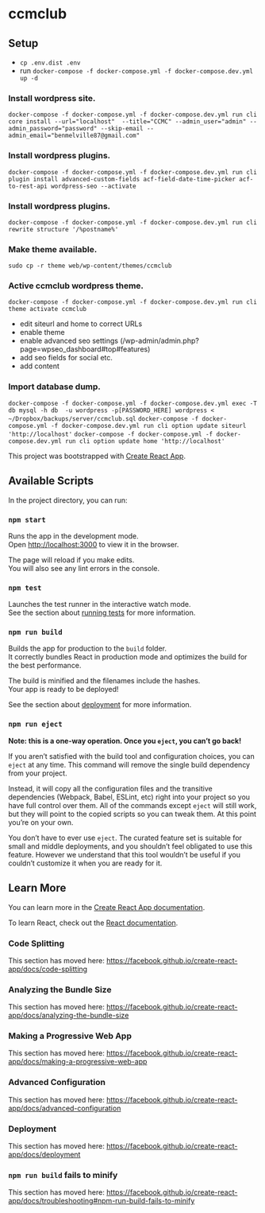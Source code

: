 # ccmclub

## Setup

* `cp .env.dist .env`
* run `docker-compose -f docker-compose.yml -f docker-compose.dev.yml up -d`

### Install wordpress site.
`docker-compose -f docker-compose.yml -f docker-compose.dev.yml run cli core install --url="localhost"  --title="CCMC" --admin_user="admin" --admin_password="password" --skip-email --admin_email="benmelville87@gmail.com"`

### Install wordpress plugins.
`docker-compose -f docker-compose.yml -f docker-compose.dev.yml run cli plugin install advanced-custom-fields acf-field-date-time-picker acf-to-rest-api wordpress-seo --activate`

### Install wordpress plugins.
`docker-compose -f docker-compose.yml -f docker-compose.dev.yml run cli rewrite structure '/%postname%'`

### Make theme available.
`sudo cp -r theme web/wp-content/themes/ccmclub`

### Active ccmclub wordpress theme.
`docker-compose -f docker-compose.yml -f docker-compose.dev.yml run cli theme activate ccmclub`

* edit siteurl and home to correct URLs
* enable theme
* enable advanced seo settings (/wp-admin/admin.php?page=wpseo_dashboard#top#features)
* add seo fields for social etc.
* add content


### Import database dump.
`docker-compose -f docker-compose.yml -f docker-compose.dev.yml exec -T db mysql -h db  -u wordpress -p[PASSWORD_HERE] wordpress < ~/Dropbox/backups/server/ccmclub.sql`
`docker-compose -f docker-compose.yml -f docker-compose.dev.yml run cli option update siteurl 'http://localhost'`
`docker-compose -f docker-compose.yml -f docker-compose.dev.yml run cli option update home 'http://localhost'`

This project was bootstrapped with [Create React App](https://github.com/facebook/create-react-app).

## Available Scripts

In the project directory, you can run:

### `npm start`

Runs the app in the development mode.<br />
Open [http://localhost:3000](http://localhost:3000) to view it in the browser.

The page will reload if you make edits.<br />
You will also see any lint errors in the console.

### `npm test`

Launches the test runner in the interactive watch mode.<br />
See the section about [running tests](https://facebook.github.io/create-react-app/docs/running-tests) for more information.

### `npm run build`

Builds the app for production to the `build` folder.<br />
It correctly bundles React in production mode and optimizes the build for the best performance.

The build is minified and the filenames include the hashes.<br />
Your app is ready to be deployed!

See the section about [deployment](https://facebook.github.io/create-react-app/docs/deployment) for more information.

### `npm run eject`

**Note: this is a one-way operation. Once you `eject`, you can’t go back!**

If you aren’t satisfied with the build tool and configuration choices, you can `eject` at any time. This command will remove the single build dependency from your project.

Instead, it will copy all the configuration files and the transitive dependencies (Webpack, Babel, ESLint, etc) right into your project so you have full control over them. All of the commands except `eject` will still work, but they will point to the copied scripts so you can tweak them. At this point you’re on your own.

You don’t have to ever use `eject`. The curated feature set is suitable for small and middle deployments, and you shouldn’t feel obligated to use this feature. However we understand that this tool wouldn’t be useful if you couldn’t customize it when you are ready for it.

## Learn More

You can learn more in the [Create React App documentation](https://facebook.github.io/create-react-app/docs/getting-started).

To learn React, check out the [React documentation](https://reactjs.org/).

### Code Splitting

This section has moved here: https://facebook.github.io/create-react-app/docs/code-splitting

### Analyzing the Bundle Size

This section has moved here: https://facebook.github.io/create-react-app/docs/analyzing-the-bundle-size

### Making a Progressive Web App

This section has moved here: https://facebook.github.io/create-react-app/docs/making-a-progressive-web-app

### Advanced Configuration

This section has moved here: https://facebook.github.io/create-react-app/docs/advanced-configuration

### Deployment

This section has moved here: https://facebook.github.io/create-react-app/docs/deployment

### `npm run build` fails to minify

This section has moved here: https://facebook.github.io/create-react-app/docs/troubleshooting#npm-run-build-fails-to-minify
